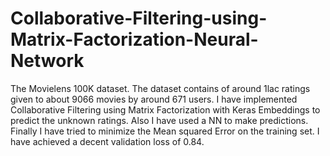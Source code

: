 # Collaborative-Filtering-using-Matrix-Factorization-Neural-Network
The Movielens 100K dataset.  The dataset contains of around 1lac ratings given to about 9066 movies by around 671 users. I have implemented Collaborative Filtering using Matrix Factorization with Keras Embeddings to predict the unknown ratings. Also I have used a NN to make predictions.  Finally I have tried to minimize the Mean squared Error on the training set. I have achieved a decent validation loss of 0.84. 
